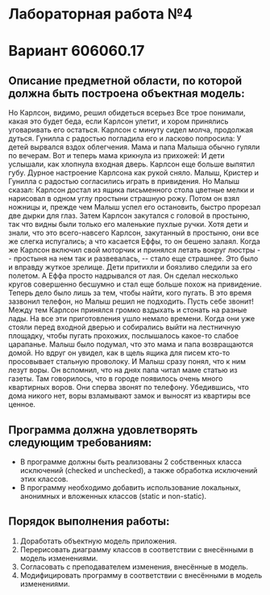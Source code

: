 # Лабораторная работа №4

# Вариант 606060.17

## Описание предметной области, по которой должна быть построена объектная модель:

Но Карлсон, видимо, решил обидеться всерьез Все трое понимали, какая это будет беда, если Карлсон улетит, и хором принялись уговаривать его остаться. Карлсон с минуту сидел молча, продолжая дуться. Гунилла с радостью погладила его и ласково попросила: У детей вырвался вздох облегчения. Мама и папа Малыша обычно гуляли по вечерам. Вот и теперь мама крикнула из прихожей: И дети услышали, как хлопнула входная дверь. Карлсон еще больше выпятил губу. Дурное настроение Карлсона как рукой сняло. Малыш, Кристер и Гунилла с радостью согласились играть в привидения. Но Малыш сказал: Карлсон достал из ящика письменного стола цветные мелки и нарисовал в одном углу простыни страшную рожу. Потом он взял ножницы и, прежде чем Малыш успел его остановить, быстро прорезал две дырки для глаз. Затем Карлсон закутался с головой в простыню, так что видны были только его маленькие пухлые ручки. Хотя дети и знали, что это всего-навсего Карлсон, закутанный в простыню, они все же слегка испугались; а что касается Еффы, то он бешено залаял. Когда же Карлсон включил свой моторчик и принялся летать вокруг люстры -- простыня на нем так и развевалась, -- стало еще страшнее. Это было и вправду жуткое зрелище. Дети притихли и боязливо следили за его полетом. А Еффа просто надрывался от лая. Он сделал несколько кругов совершенно бесшумно и стал еще больше похож на привидение. Теперь дело было лишь за тем, чтобы найти, кого пугать. В это время зазвонил телефон, но Малыш решил не подходить. Пусть себе звонит! Между тем Карлсон принялся громко вздыхать и стонать на разные лады. На все эти приготовления ушло немало времени. Когда они уже стояли перед входной дверью и собирались выйти на лестничную площадку, чтобы пугать прохожих, послышалось какое-то слабое царапанье. Малыш было подумал, что это мама и папа возвращаются домой. Но вдруг он увидел, как в щель ящика для писем кто-то просовывает стальную проволоку. И Малыш сразу понял, что к ним лезут воры. Он вспомнил, что на днях папа читал маме статью из газеты. Там говорилось, что в городе появилось очень много квартирных воров. Они сперва звонят по телефону. Убедившись, что дома никого нет, воры взламывают замок и выносят из квартиры все ценное.

## Программа должна удовлетворять следующим требованиям:

- В программе должны быть реализованы 2 собственных класса исключений (checked и unchecked), а также обработка исключений этих классов.
- В программу необходимо добавить использование локальных, анонимных и вложенных классов (static и non-static).

## Порядок выполнения работы:

1. Доработать объектную модель приложения.
2. Перерисовать диаграмму классов в соответствии с внесёнными в модель изменениями.
3. Согласовать с преподавателем изменения, внесённые в модель.
4. Модифицировать программу в соответствии с внесёнными в модель изменениями.

